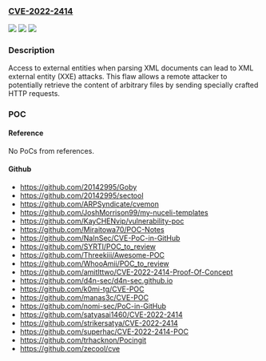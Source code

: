 ### [CVE-2022-2414](https://cve.mitre.org/cgi-bin/cvename.cgi?name=CVE-2022-2414)
![](https://img.shields.io/static/v1?label=Product&message=Dogtag%20PKI&color=blue)
![](https://img.shields.io/static/v1?label=Version&message=n%2Fa&color=blue)
![](https://img.shields.io/static/v1?label=Vulnerability&message=CWE-611&color=brighgreen)

### Description

Access to external entities when parsing XML documents can lead to XML external entity (XXE) attacks. This flaw allows a remote attacker to potentially retrieve the content of arbitrary files by sending specially crafted HTTP requests.

### POC

#### Reference
No PoCs from references.

#### Github
- https://github.com/20142995/Goby
- https://github.com/20142995/sectool
- https://github.com/ARPSyndicate/cvemon
- https://github.com/JoshMorrison99/my-nuceli-templates
- https://github.com/KayCHENvip/vulnerability-poc
- https://github.com/Miraitowa70/POC-Notes
- https://github.com/NaInSec/CVE-PoC-in-GitHub
- https://github.com/SYRTI/POC_to_review
- https://github.com/Threekiii/Awesome-POC
- https://github.com/WhooAmii/POC_to_review
- https://github.com/amitlttwo/CVE-2022-2414-Proof-Of-Concept
- https://github.com/d4n-sec/d4n-sec.github.io
- https://github.com/k0mi-tg/CVE-POC
- https://github.com/manas3c/CVE-POC
- https://github.com/nomi-sec/PoC-in-GitHub
- https://github.com/satyasai1460/CVE-2022-2414
- https://github.com/strikersatya/CVE-2022-2414
- https://github.com/superhac/CVE-2022-2414-POC
- https://github.com/trhacknon/Pocingit
- https://github.com/zecool/cve

